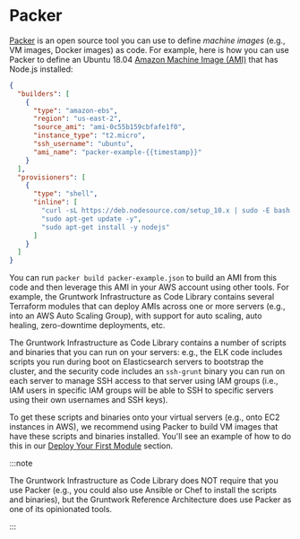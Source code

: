 # Packer

[Packer](https://www.packer.io) is an open source tool you can use to define _machine images_ (e.g., VM
images, Docker images) as code. For example, here is how you can use Packer to define an Ubuntu 18.04 [Amazon Machine Image (AMI)](https://docs.aws.amazon.com/AWSEC2/latest/UserGuide/AMIs.html) that has Node.js installed:

```json
{
  "builders": [
    {
      "type": "amazon-ebs",
      "region": "us-east-2",
      "source_ami": "ami-0c55b159cbfafe1f0",
      "instance_type": "t2.micro",
      "ssh_username": "ubuntu",
      "ami_name": "packer-example-{{timestamp}}"
    }
  ],
  "provisioners": [
    {
      "type": "shell",
      "inline": [
        "curl -sL https://deb.nodesource.com/setup_10.x | sudo -E bash -",
        "sudo apt-get update -y",
        "sudo apt-get install -y nodejs"
      ]
    }
  ]
}
```

You can run `packer build packer-example.json` to build an AMI from this code and then leverage this AMI in your AWS
account using other tools. For example, the Gruntwork Infrastructure as Code Library contains several Terraform modules that can
deploy AMIs across one or more servers (e.g., into an AWS Auto Scaling Group), with support for auto scaling, auto
healing, zero-downtime deployments, etc.

The Gruntwork Infrastructure as Code Library contains a number of scripts and binaries that you can run on your servers: e.g., the
ELK code includes scripts you run during boot on Elasticsearch servers to bootstrap the cluster, and the security code
includes an `ssh-grunt` binary you can run on each server to manage SSH access to that server using IAM groups (i.e.,
IAM users in specific IAM groups will be able to SSH to specific servers using their own usernames and SSH keys).

To get these scripts and binaries onto your virtual servers (e.g., onto EC2 instances in AWS), we recommend using Packer to build VM images that have these scripts and binaries installed. You'll see an
example of how to do this in our [Deploy Your First Module](/docs/intro/first-deployment/using-terraform-modules) section.

:::note

The Gruntwork Infrastructure as Code Library does NOT require that you use
Packer (e.g., you could also use Ansible or Chef to install the scripts and
binaries), but the Gruntwork Reference Architecture does use Packer as one of
its opinionated tools.

:::


<!-- ##DOCS-SOURCER-START
{"sourcePlugin":"Local File Copier","hash":"d16b6f182cf597868cdbdf684097bce0"}
##DOCS-SOURCER-END -->
